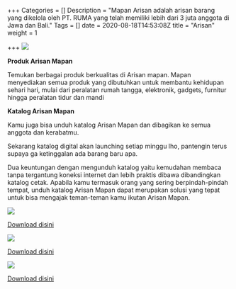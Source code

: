 +++
Categories = []
Description = "Mapan Arisan adalah arisan barang yang dikelola oleh PT. RUMA yang telah memiliki lebih dari 3 juta anggota di Jawa dan Bali."
Tags = []
date = 2020-08-18T14:53:08Z
title = "Arisan"
weight = 1

+++
![](/images/984-x-408-banne-mapan-arisan.png)

**Produk Arisan Mapan**

Temukan berbagai produk berkualitas di Arisan mapan. Mapan menyediakan semua produk yang dibutuhkan untuk membantu kehidupan sehari hari, mulai dari peralatan rumah tangga, elektronik, gadgets, furnitur hingga peralatan tidur dan mandi

**Katalog Arisan Mapan**

Kamu juga bisa unduh katalog Arisan Mapan dan dibagikan ke semua anggota dan kerabatmu.

Sekarang katalog digital akan launching setiap minggu lho, pantengin terus supaya ga ketinggalan ada barang baru apa.

Dua keuntungan dengan mengunduh katalog yaitu kemudahan membaca tanpa tergantung koneksi internet dan lebih praktis dibawa dibandingkan katalog cetak. Apabila kamu termasuk orang yang sering berpindah-pindah tempat, unduh katalog Arisan Mapan dapat merupakan solusi yang tepat untuk bisa mengajak teman-teman kamu ikutan Arisan Mapan.

![](https://storage.googleapis.com/cdn-web.mapan.id/katalog/1.%20TERLARIS%20KATALOG%20MAPAN%20ARISAN%20Periode%206%20Januari.jpg)

[Download disini](https://storage.googleapis.com/cdn-web.mapan.id/katalog/TERLARIS%20KATALOG%20MAPAN%20ARISAN%20Periode%206%20Januari%20(2).pdf)

![](https://storage.googleapis.com/cdn-web.mapan.id/katalog/2.%20TERLARIS%20KATALOG%20MAPAN%20ARISAN%20Periode%206%20Januari2.jpg)

[Download disini ](https://storage.googleapis.com/cdn-web.mapan.id/katalog/2.%20TERLARIS%20KATALOG%20MAPAN%20ARISAN%20Periode%206%20Januari2.pdf)

![](https://storage.googleapis.com/cdn-web.mapan.id/katalog/3.%20TERLARIS%20KATALOG%20MAPAN%20ARISAN%20Periode%206%20Januari3.jpg)

[Download disini](https://storage.googleapis.com/cdn-web.mapan.id/katalog/3.%20TERLARIS%20KATALOG%20MAPAN%20ARISAN%20Periode%206%20Januari3.pdf)